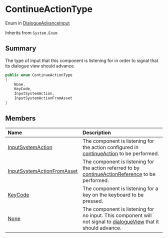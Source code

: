# ContinueActionType

Enum in [DialogueAdvanceInput](/api/csharp/yarn.unity.dialogueadvanceinput.md)

Inherits from `System.Enum`

## Summary


The type of input that this component is listening for in order to signal that its dialogue view should advance.


```csharp
public enum ContinueActionType
{
    None,
    KeyCode,
    InputSystemAction,
    InputSystemActionFromAsset
}
```

## Members

|Name|Description|
|:---|:---|
|[InputSystemAction](/api/csharp/yarn.unity.dialogueadvanceinput.continueactiontype.inputsystemaction.md)|The component is listening for the action configured in  <a href="yarn.unity.dialogueadvanceinput.continueaction.md">continueAction</a>  to be performed.|
|[InputSystemActionFromAsset](/api/csharp/yarn.unity.dialogueadvanceinput.continueactiontype.inputsystemactionfromasset.md)|The component is listening for the action referred to by  <a href="yarn.unity.dialogueadvanceinput.continueactionreference.md">continueActionReference</a>  to be performed.|
|[KeyCode](/api/csharp/yarn.unity.dialogueadvanceinput.continueactiontype.keycode.md)|The component is listening for a key on the keyboard to be pressed.|
|[None](/api/csharp/yarn.unity.dialogueadvanceinput.continueactiontype.none.md)|The component is listening for no input. This component will not signal to  <a href="yarn.unity.dialogueadvanceinput.dialogueview.md">dialogueView</a>  that it should advance.|

